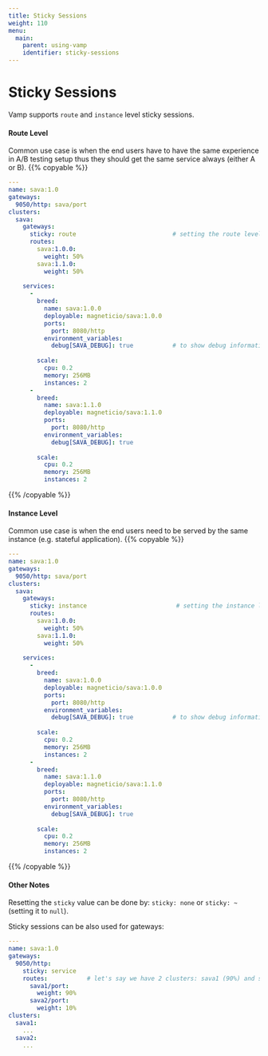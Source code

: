 ```yaml
---
title: Sticky Sessions
weight: 110
menu:
  main:
    parent: using-vamp
    identifier: sticky-sessions
---
```


# Sticky Sessions

Vamp supports `route` and `instance` level sticky sessions.

#### Route Level

Common use case is when the end users have to have the same experience in A/B testing setup thus they should get the same service always (either A or B).
{{% copyable %}}
```yaml
---
name: sava:1.0
gateways:
  9050/http: sava/port
clusters:
  sava:
    gateways:
      sticky: route                           # setting the route level
      routes:
        sava:1.0.0:
          weight: 50%
        sava:1.1.0:
          weight: 50%
          
    services:
      -
        breed:
          name: sava:1.0.0
          deployable: magneticio/sava:1.0.0
          ports:
            port: 8080/http
          environment_variables:
            debug[SAVA_DEBUG]: true           # to show debug information such as instance id
            
        scale:
          cpu: 0.2
          memory: 256MB
          instances: 2
      -
        breed:
          name: sava:1.1.0
          deployable: magneticio/sava:1.1.0
          ports:
            port: 8080/http
          environment_variables:
            debug[SAVA_DEBUG]: true
            
        scale:
          cpu: 0.2
          memory: 256MB
          instances: 2
```
{{% /copyable %}}


#### Instance Level 

Common use case is when the end users need to be served by the same instance (e.g. stateful application).
{{% copyable %}}
```yaml
---
name: sava:1.0
gateways:
  9050/http: sava/port
clusters:
  sava:
    gateways:
      sticky: instance                         # setting the instance level
      routes:
        sava:1.0.0:
          weight: 50%
        sava:1.1.0:
          weight: 50%
          
    services:
      -
        breed:
          name: sava:1.0.0
          deployable: magneticio/sava:1.0.0
          ports:
            port: 8080/http
          environment_variables:
            debug[SAVA_DEBUG]: true           # to show debug information such as instance id
            
        scale:
          cpu: 0.2
          memory: 256MB
          instances: 2
      -
        breed:
          name: sava:1.1.0
          deployable: magneticio/sava:1.1.0
          ports:
            port: 8080/http
          environment_variables:
            debug[SAVA_DEBUG]: true
            
        scale:
          cpu: 0.2
          memory: 256MB
          instances: 2
```
{{% /copyable %}}

#### Other Notes

Resetting the `sticky` value can be done by: `sticky: none` or `sticky: ~` (setting it to `null`).

Sticky sessions can be also used for gateways:

```yaml
---
name: sava:1.0
gateways:
  9050/http:
    sticky: service
    routes:           # let's say we have 2 clusters: sava1 (90%) and sava2 (10%)
      sava1/port:   
        weight: 90%
      sava2/port:
        weight: 10%
clusters:
  sava1: 
    ...
  sava2: 
    ...
```